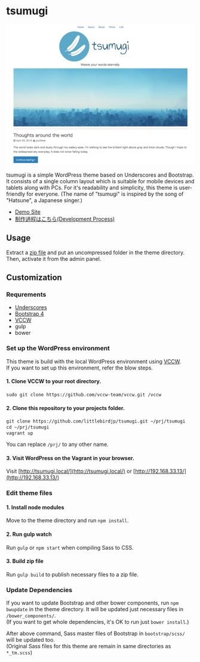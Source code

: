# tsumugi

![](/www/wordpress/wp-content/themes/tsumugi/screenshot.png?raw=true)

tsumugi is a simple WordPress theme based on Underscores and Bootstrap. It consists of a single column layout which is suitable for mobile devices and tablets along with PCs. For it's readability and simplicity, this theme is user-friendly for everyone. (The name of "tsumugi" is inspired by the song of "Hatsune", a Japanese singer.)

- [Demo Site](http://tsumugi.halfmoon.jp/)
- [制作過程はこちら(Development Process)](PROCESS.md)

## Usage

Extract a [zip file](/www/wordpress/wp-content/themes/tsumugi/release/) and put an uncompressed folder in the theme directory.  
Then, activate it from the admin panel.

## Customization

### Requrements

- [Underscores](http://underscores.me/)
- [Bootstrap 4](http://v4-alpha.getbootstrap.com/)
- [VCCW](http://vccw.cc/)
- gulp
- bower

### Set up the WordPress environment

This theme is build with the local WordPress environment using [VCCW](http://vccw.cc/).  
If you want to set up this environment, refer the blow steps.

#### 1. Clone VCCW to your root directory.

```
sudo git clone https://github.com/vccw-team/vccw.git /vccw
```

#### 2. Clone this repository to your projects folder.

```
git clone https://github.com/littlebirdjp/tsumugi.git ~/prj/tsumugi
cd ~/prj/tsumugi
vagrant up
```

You can replace `/prj/` to any other name.

#### 3. Visit WordPress on the Vagrant in your browser.

Visit [http://tsumugi.local/](http://tsumugi.local/) or [http://192.168.33.13/](http://192.168.33.13/)

### Edit theme files

#### 1. Install node modules

Move to the theme directory and run `npm install`.

#### 2. Run gulp watch

Run `gulp` or `npm start` when compiling Sass to CSS.

#### 3. Build zip file

Run `gulp build` to publish necessary files to a zip file.

### Update Dependencies

If you want to update Bootstrap and other bower components, run `npm bwupdate` in the theme directory. It will be updated just necessary files in `/bower_components/`.  
(If you want to get whole dependencies, it's OK to run just `bower install`.)

After above command, Sass master files of Bootstrap in `bootstrap/scss/` will be updated too.  
(Original Sass files for this theme are remain in same directories as `*_tm.scss`)
